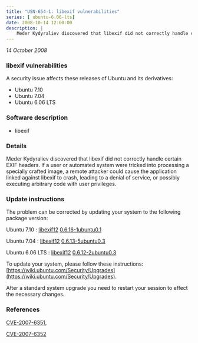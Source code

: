 ```yaml
---
title: "USN-654-1: libexif vulnerabilities"
series: [ ubuntu-6.06-lts]
date: 2008-10-14 12:00:00
description: |
    Meder Kydyraliev discovered that libexif did not correctly handle certain EXIF headers.  If a user or automated system were tricked into processing a specially crafted image, a remote attacker could cause the application linked against libexif to crash, leading to a denial of service, or possibly executing arbitrary code with user privileges. 
--- 
```

 
 

*14 October 2008*

### libexif vulnerabilities

A security issue affects these releases of Ubuntu and its derivatives:

* Ubuntu 7.10
* Ubuntu 7.04
* Ubuntu 6.06 LTS

### Software description

* libexif 

### Details

Meder Kydyraliev discovered that libexif did not correctly handle certain EXIF headers. If a user or automated system were tricked into processing a specially crafted image, a remote attacker could cause the application linked against libexif to crash, leading to a denial of service, or possibly executing arbitrary code with user privileges. 

### Update instructions

The problem can be corrected by updating your system to the following package version:

Ubuntu 7.10
 : [libexif12](https://launchpad.net/ubuntu/+source/libexif) <span> [0.6.16-1ubuntu0.1](https://launchpad.net/ubuntu/+source/libexif/0.6.16-1ubuntu0.1) </span> 

Ubuntu 7.04
 : [libexif12](https://launchpad.net/ubuntu/+source/libexif) <span> [0.6.13-5ubuntu0.3](https://launchpad.net/ubuntu/+source/libexif/0.6.13-5ubuntu0.3) </span> 

Ubuntu 6.06 LTS
 : [libexif12](https://launchpad.net/ubuntu/+source/libexif) <span> [0.6.12-2ubuntu0.3](https://launchpad.net/ubuntu/+source/libexif/0.6.12-2ubuntu0.3) </span> 

To update your system, please follow these instructions: [https://wiki.ubuntu.com/Security/Upgrades](https://wiki.ubuntu.com/Security/Upgrades).

After a standard system upgrade you need to restart your session to effect the necessary changes. 

### References

 
 [CVE-2007-6351](http://people.ubuntu.com/~ubuntu-security/cve/CVE-2007-6351), 

 [CVE-2007-6352](http://people.ubuntu.com/~ubuntu-security/cve/CVE-2007-6352)
 


